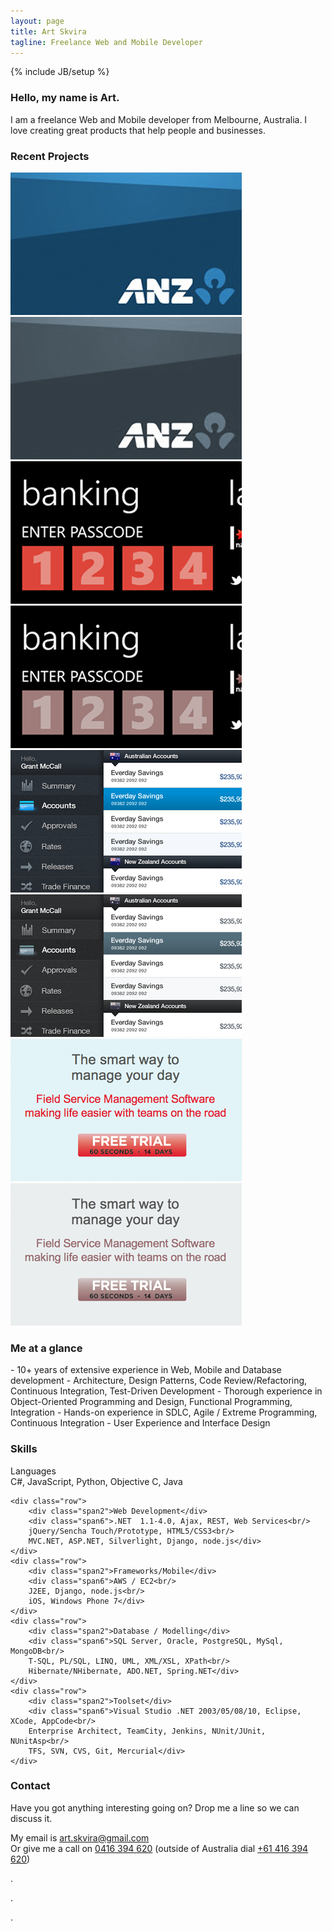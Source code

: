 ```yaml
---
layout: page
title: Art Skvira
tagline: Freelance Web and Mobile Developer
---
```

{% include JB/setup %}

<h3>Hello, my name is Art.</h3>
<p class="lead">I am a freelance Web and Mobile developer from Melbourne, Australia. I love creating great products that help people and businesses.</p>

<h3>Recent Projects</h3>

<div class="projects">
    <div class="row">
        <div class="span3 project anz">
            <img src="/img/anz/anz-tile.png" alt="ANZ HTML5 App" />
            <img src="/img/anz/anz-tile-bw.png" alt="ANZ HTML5 App" class="top"/>
        </div>
        <div class="span3 project nab">
            <img src="/img/nab/nab-tile.png" alt="NAB WP7 app" />
            <img src="/img/nab/nab-tile-bw.png" alt="NAB WP7 app" class="top"/>
        </div>
        <div class="span3 project anz-ipad">
            <img src="/img/anz/ipad/anz-ipad-tile.png" alt="ANZ iPad Cash Management App" />
            <img src="/img/anz/ipad/anz-ipad-tile-bw.png" alt="ANZ Cash Management App" class="top"/>
        </div>
        <div class="span3 project scheduleflow">
            <img src="/img/scheduleflow-tile.png" alt="Scheduleflow"/>
            <img src="/img/scheduleflow-tile-bw.png" alt="Scheduleflow" class="top"/>
        </div>
    </div>
</div>

<h3>Me at a glance</h3>
<div class="summary" markdown="1">
- 10+ years of extensive experience in Web, Mobile and Database development
- Architecture, Design Patterns, Code Review/Refactoring, Continuous Integration, Test-Driven Development
- Thorough experience in Object-Oriented Programming and Design, Functional Programming, Integration
- Hands-on experience in SDLC, Agile / Extreme Programming, Continuous Integration
- User Experience and Interface Design
</div>

<h3>Skills</h3>

<div class="skills">
    <div class="row">
        <div class="span2">Languages</div>
        <div class="span6">C#, JavaScript, Python, Objective C, Java</div>
    </div>

    <div class="row">
        <div class="span2">Web Development</div>
        <div class="span6">.NET  1.1-4.0, Ajax, REST, Web Services<br/> 
        jQuery/Sencha Touch/Prototype, HTML5/CSS3<br/>
        MVC.NET, ASP.NET, Silverlight, Django, node.js</div>
    </div>
    <div class="row">
        <div class="span2">Frameworks/Mobile</div>
        <div class="span6">AWS / EC2<br/>
        J2EE, Django, node.js<br/>
        iOS, Windows Phone 7</div>
    </div>
    <div class="row">
        <div class="span2">Database / Modelling</div>
        <div class="span6">SQL Server, Oracle, PostgreSQL, MySql, MongoDB<br/>
        T-SQL, PL/SQL, LINQ, UML, XML/XSL, XPath<br/>
        Hibernate/NHibernate, ADO.NET, Spring.NET</div>
    </div>
    <div class="row">
        <div class="span2">Toolset</div>
        <div class="span6">Visual Studio .NET 2003/05/08/10, Eclipse, XCode, AppCode<br/>
        Enterprise Architect, TeamCity, Jenkins, NUnit/JUnit, NUnitAsp<br/>
        TFS, SVN, CVS, Git, Mercurial</div>
    </div>
</div>

<h3 id="contact">Contact</h3>

Have you got anything interesting going on? Drop me a line so we can discuss it.

My email is <a href="mailto:art.skvira@gmail.com">art.skvira@gmail.com</a>  
Or give me a call on <a href="call:0416394620">0416 394 620</a> (outside of Australia dial <a href="call:+61416394620">+61 416 394 620</a>)




.



.




.
